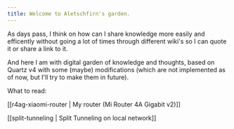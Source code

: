 ```yaml
---
title: Welcome to Aletschfirn's garden.
---
```


As days pass, I think on how can I share knowledge more easily and efficently without going a lot of times through different wiki's so I can quote it or share a link to it.

And here I am with digital garden of knowledge and thoughts, based on Quartz v4 with some (maybe) modifications (which are not implemented as of now, but I'll try to make them in future).

What to read:

[[r4ag-xiaomi-router | My router (Mi Router 4A Gigabit v2)]]

[[split-tunneling | Split Tunneling on local network]]

